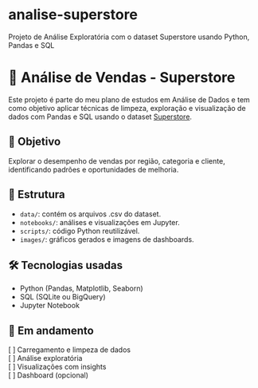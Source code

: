 # analise-superstore
Projeto de Análise Exploratória com o dataset Superstore usando Python, Pandas e SQL

# 🛒 Análise de Vendas - Superstore

Este projeto é parte do meu plano de estudos em Análise de Dados e tem como objetivo aplicar técnicas de limpeza, exploração e visualização de dados com Pandas e SQL usando o dataset [Superstore](https://www.kaggle.com/datasets/vivek468/superstore-dataset-final).

## 📌 Objetivo
Explorar o desempenho de vendas por região, categoria e cliente, identificando padrões e oportunidades de melhoria.

## 📁 Estrutura
- `data/`: contém os arquivos .csv do dataset.
- `notebooks/`: análises e visualizações em Jupyter.
- `scripts/`: código Python reutilizável.
- `images/`: gráficos gerados e imagens de dashboards.

## 🛠️ Tecnologias usadas
- Python (Pandas, Matplotlib, Seaborn)
- SQL (SQLite ou BigQuery)
- Jupyter Notebook

## 🚧 Em andamento
[ ] Carregamento e limpeza de dados  
[ ] Análise exploratória  
[ ] Visualizações com insights  
[ ] Dashboard (opcional)  
